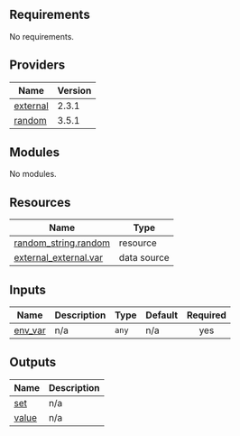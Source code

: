 <!-- BEGIN_TF_DOCS -->
## Requirements

No requirements.

## Providers

| Name | Version |
|------|---------|
| <a name="provider_external"></a> [external](#provider\_external) | 2.3.1 |
| <a name="provider_random"></a> [random](#provider\_random) | 3.5.1 |

## Modules

No modules.

## Resources

| Name | Type |
|------|------|
| [random_string.random](https://registry.terraform.io/providers/hashicorp/random/latest/docs/resources/string) | resource |
| [external_external.var](https://registry.terraform.io/providers/hashicorp/external/latest/docs/data-sources/external) | data source |

## Inputs

| Name | Description | Type | Default | Required |
|------|-------------|------|---------|:--------:|
| <a name="input_env_var"></a> [env\_var](#input\_env\_var) | n/a | `any` | n/a | yes |

## Outputs

| Name | Description |
|------|-------------|
| <a name="output_set"></a> [set](#output\_set) | n/a |
| <a name="output_value"></a> [value](#output\_value) | n/a |
<!-- END_TF_DOCS -->